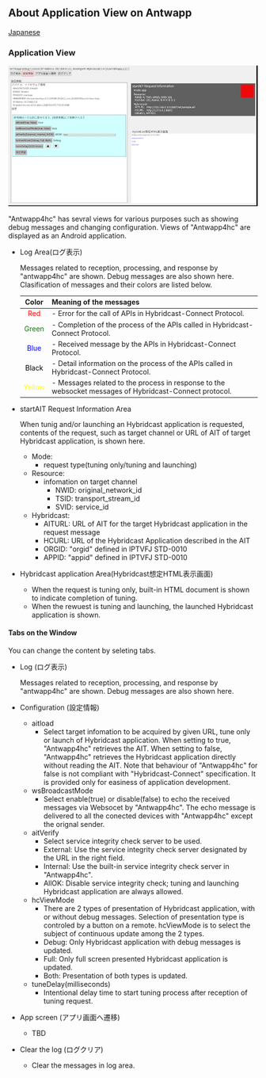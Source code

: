 ## About Application View on Antwapp

[Japanese](./antwapp_ui_jp.md)

### Application View

![antwapp_Application_view](./imgs/antwapp_config_app_screen.jpg)

"Antwapp4hc" has sevral views for various purposes such as showing debug messages and changing configuration. Views of "Antwapp4hc" are displayed as an Android application.

- Log Area(ログ表示)

  Messages related to reception, processing, and response by "antwapp4hc" are shown. Debug messages are also shown here. Clasification of messages and their colors are listed below.

  | Color | Meaning of the messages |
  | :---: | :--- |
  | <font color="Red">Red</font> | - Error for the call of APIs in Hybridcast-Connect Protocol. |
  | <font color="Green">Green</font> | - Completion of the process of the APIs called in Hybridcast-Connect Protocol. |
  | <font color="Blue">Blue</font> | - Received message by the APIs in Hybridcast-Connect Protocol. |
  | <font color="Black">Black</font> | - Detail information on the process of the APIs called in Hybridcast-Connect Protocol. |
  | <font color="Yellow">Yellow</font> | - Messages related to the process in response to the websocket messages of Hybridcast-Connect protocol. |


- startAIT Request Information Area

  When tunig and/or launching an Hybridcast application is requested, contents of the request, such as target channel or URL of AIT of target Hybridcast application, is shown here.

  - Mode:
    - request type(tuning only/tuning and launching)
  - Resource:
    - infomation on target channel
      - NWID: original_network_id
      - TSID: transport_stream_id
      - SVID: service_id
  - Hybridcast: 
    - AITURL: URL of AIT for the target Hybridcast application in the request message
    - HCURL: URL of the Hybridcast Application described in the AIT
    - ORGID:  "orgid" defined in IPTVFJ STD-0010
    - APPID:  "appid" defined in IPTVFJ STD-0010

- Hybridcast application Area(Hybridcast想定HTML表示画面)

  - When the request is tuning only, built-in HTML document is shown to indicate completion of tuning.
  - When the rewuest is tuning and launching, the launched Hybridcast application is shown.


#### Tabs on the Window

You can change the content by seleting tabs.
- Log (ログ表示)

  Messages related to reception, processing, and response by "antwapp4hc" are shown. Debug messages are also shown here.

- Configuration (設定情報)

  - aitload
    - Select target infomation to be acquired by given URL, tune only or launch of Hybridcast application. When setting to true, "Antwapp4hc" retrieves the AIT. When setting to false, "Antwapp4hc" retrieves the Hybridcast application directly without reading the AIT. Note that behaviour of "Antwapp4hc" for false is not compliant with "Hybridcast-Connect" specification. It is provided only for easiness of application development.
  - wsBroadcastMode
    - Select enable(true) or disable(false) to echo the received messages via Websocet by "Antwapp4hc". The echo message is delivered to all the conected devices with "Antwapp4hc" except the orignal sender.
  - aitVerify
    - Select service integrity check server to be used.
     - External: Use the service integrity check server designated by the URL in the right field.
     - Internal: Use the built-in service integrity check server in "Antwapp4hc".
     - AllOK: Disable service integrity check; tuning and launching Hybridcast application are always allowed.
  - hcViewMode
    - There are 2 types of presentation of Hybridcast application, with or without debug messages. Selection of presentation type is controled by a button on a remote. hcViewMode is to select the subject of continuous update among the 2 types.
     - Debug: Only Hybridcast application with debug messages is updated.
     - Full: Only full screen presented Hybridcast application is updated.
     - Both: Presentation of both types is updated.
  - tuneDelay(milliseconds)
    - Intentional delay time to start tuning process after reception of tuning request.
- App screen (アプリ画面へ遷移)
  - TBD
- Clear the log (ログクリア)
  - Clear the messages in log area.